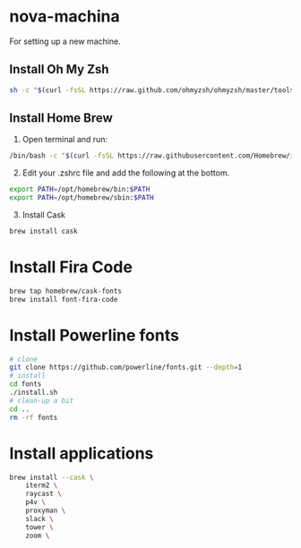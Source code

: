 # nova-machina
For setting up a new machine.

## Install Oh My Zsh
```bash
sh -c "$(curl -fsSL https://raw.github.com/ohmyzsh/ohmyzsh/master/tools/install.sh)"
```

## Install Home Brew
1. Open terminal and run: 
```bash
/bin/bash -c "$(curl -fsSL https://raw.githubusercontent.com/Homebrew/install/HEAD/install.sh)"
```
2. Edit your .zshrc file and add the following at the bottom.
```bash
export PATH=/opt/homebrew/bin:$PATH
export PATH=/opt/homebrew/sbin:$PATH
```
3. Install Cask
```bash
brew install cask
```

# Install Fira Code
```bash
brew tap homebrew/cask-fonts
brew install font-fira-code
```

# Install Powerline fonts
```bash
# clone
git clone https://github.com/powerline/fonts.git --depth=1
# install
cd fonts
./install.sh
# clean-up a bit
cd ..
rm -rf fonts
```

# Install applications
```bash
brew install --cask \
    iterm2 \
    raycast \
    p4v \
    proxyman \
    slack \
    tower \
    zoom \
```
